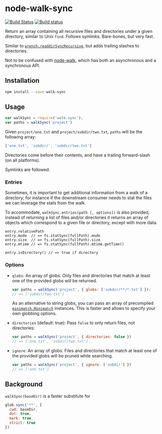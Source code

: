 # node-walk-sync

[![Build Status](https://travis-ci.org/joliss/node-walk-sync.png?branch=master)](https://travis-ci.org/joliss/node-walk-sync)
[![Build status](https://ci.appveyor.com/api/projects/status/sqe785gqb2qfmxbx/branch/master?svg=true)](https://ci.appveyor.com/project/joliss/node-walk-sync/branch/master)

Return an array containing all recursive files and directories under a given
directory, similar to Unix `find`. Follows symlinks. Bare-bones, but
very fast.

Similar to [`wrench.readdirSyncRecursive`](https://github.com/ryanmcgrath/wrench-js#synchronous-operations),
but adds trailing slashes to directories.

Not to be confused with [node-walk](https://github.com/coolaj86/node-walk),
which has both an asynchronous and a synchronous API.

## Installation

```bash
npm install --save walk-sync
```

## Usage

```js
var walkSync = require('walk-sync');
var paths = walkSync('project')
```

Given `project/one.txt` and `project/subdir/two.txt`, `paths` will be the following
array:

```js
['one.txt', 'subdir/', 'subdir/two.txt']
```

Directories come before their contents, and have a trailing forward-slash (on
all platforms).

Symlinks are followed.

### Entries

Sometimes, it is important to get additional information from a walk of a
directory; for instance if the downstream consumer needs to stat the files we
can leverage the stats from the walk.

To accommodate, `walkSync.entries(path [, options])` is also provided, instead
of returning a list of files and/or directories it returns an array of objects
which correspond to a given file or directory, except with more data.

```
entry.relativePath
entry.mode  // => fs.statSync(fullPath).mode
entry.size  // => fs.statSync(fullPath).size
entry.mtime // => fs.statSync(fullPath).mtime.getTime()

entry.isDirectory() // => true if directory
```

### Options

* `globs`: An array of globs. Only files and directories that match at least
  one of the provided globs will be returned.

    ```js
    var paths = walkSync('project', { globs: ['subdir/**/*.txt'] });
    // => ['subdir/two.txt']
    ```

    As an alternative to string globs, you can pass an array of precompiled
    [`minimatch.Minimatch`](https://github.com/isaacs/minimatch#minimatch-class)
    instances. This is faster and allows to specify your own globbing options.

* `directories` (default: true): Pass `false` to only return files, not
  directories:

    ```js
    var paths = walkSync('project', { directories: false })
    // => ['one.txt', 'subdir/two.txt']
    ```

* `ignore`: An array of globs. Files and directories that match at least one
  of the provided globs will be pruned while searching.

    ```js
    var paths = walkSync('project', { ignore: ['subdir'] })
    // => ['one.txt']
    ```

## Background

`walkSync(baseDir)` is a faster substitute for

```js
glob.sync('**', {
  cwd: baseDir,
  dot: true,
  mark: true,
  strict: true
})
```
